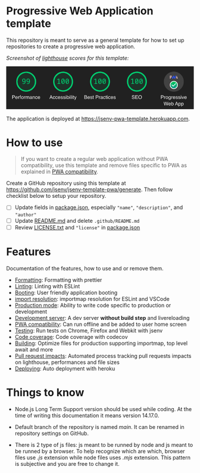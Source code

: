 <!--
README about the GitHub repository template.
Once the template is used, this README should be
deleted and only ../README.md should be kept
-->

# Progressive Web Application template

This repository is meant to serve as a general template for how to set up repositories to create a progressive web application.

_Screenshot of [lighthouse](https://github.com/GoogleChrome/lighthouse#lighthouse-------) scores for this template:_

![lighthouse score screenshot](../docs/lighthouse_score.png)

The application is deployed at https://jsenv-pwa-template.herokuapp.com.

# How to use

> If you want to create a regular web application without PWA compatibility, use this template and remove files specific to PWA as explained in [PWA compatibility](../docs/pwa_compat/readme.md#PWA-compatibility).

Create a GitHub repository using this template at https://github.com/jsenv/jsenv-template-pwa/generate.
Then follow checklist below to setup your repository.

- [ ] Update fields in [package.json](../package.json), especially `"name"`, `"description"`, and `"author"`
- [ ] Update [README.md](../README.md) and delete `.github/README.md`
- [ ] Review [LICENSE.txt](./LICENSE.txt) and `"license"` in [package.json](../package.json#L6)

# Features

Documentation of the features, how to use and or remove them.

- [Formatting](../docs/formatting/readme.md#formatting): Formatting with prettier
- [Linting](../docs/linting/readme.md#linting): Linting with ESLint
- [Booting](../docs/booting/readme.md#booting): User friendly application booting
- [import resolution](../docs/import_resolution/readme.md#import-resolution): importmap resolution for ESLint and VSCode
- [Production mode](../docs/production_mode/readme.md#production-mode): Ability to write code specific to production or development
- [Development server](../docs/dev_server/readme.md#Development-server): A dev server **without build step** and livereloading
- [PWA compatibility](../docs/pwa_compat/readme.md#PWA-compatibility): Can run offline and be added to user home screen
- [Testing](../docs/testing/readme.md#testing): Run tests on Chrome, Firefox and Webkit with jsenv
- [Code coverage](../docs/code_coverage/readme.md#Code-coverage): Code coverage with codecov
- [Building](../docs/building/readme.md#Building): Optimize files for production supporting importmap, top level await and more
- [Pull request impacts](../docs/pr_impacts/readme.md#Pull-request-impacts): Automated process tracking pull requests impacts on lighthouse, performances and file sizes
- [Deploying](../docs/deploying/readme.md#deploying): Auto deployment with heroku

# Things to know

- Node.js Long Term Support version should be used while coding. At the time of writing this documentation it means version 14.17.0.

- Default branch of the repository is named _main_. It can be renamed in repository settings on GitHub.

- There is 2 type of js files: js meant to be runned by node and js meant to be runned by a browser. To help recognize which are which, browser files use _.js_ extension while node files uses _.mjs_ extension. This pattern is subjective and you are free to change it.
